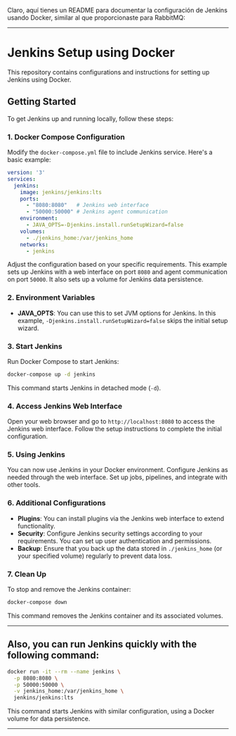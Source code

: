 Claro, aquí tienes un README para documentar la configuración de Jenkins usando Docker, similar al que proporcionaste para RabbitMQ:

---

# Jenkins Setup using Docker

This repository contains configurations and instructions for setting up Jenkins using Docker.

## Getting Started

To get Jenkins up and running locally, follow these steps:

### 1. Docker Compose Configuration

Modify the `docker-compose.yml` file to include Jenkins service. Here's a basic example:

```yaml
version: '3'
services:
  jenkins:
    image: jenkins/jenkins:lts
    ports:
      - "8080:8080"   # Jenkins web interface
      - "50000:50000" # Jenkins agent communication
    environment:
      - JAVA_OPTS=-Djenkins.install.runSetupWizard=false
    volumes:
      - ./jenkins_home:/var/jenkins_home
    networks:
      - jenkins

```

Adjust the configuration based on your specific requirements. This example sets up Jenkins with a web interface on port `8080` and agent communication on port `50000`. It also sets up a volume for Jenkins data persistence.

### 2. Environment Variables

- **JAVA_OPTS**: You can use this to set JVM options for Jenkins. In this example, `-Djenkins.install.runSetupWizard=false` skips the initial setup wizard.

### 3. Start Jenkins

Run Docker Compose to start Jenkins:

```bash
docker-compose up -d jenkins
```

This command starts Jenkins in detached mode (`-d`).

### 4. Access Jenkins Web Interface

Open your web browser and go to `http://localhost:8080` to access the Jenkins web interface. Follow the setup instructions to complete the initial configuration.

### 5. Using Jenkins

You can now use Jenkins in your Docker environment. Configure Jenkins as needed through the web interface. Set up jobs, pipelines, and integrate with other tools.

### 6. Additional Configurations

- **Plugins**: You can install plugins via the Jenkins web interface to extend functionality.
- **Security**: Configure Jenkins security settings according to your requirements. You can set up user authentication and permissions.
- **Backup**: Ensure that you back up the data stored in `./jenkins_home` (or your specified volume) regularly to prevent data loss.

### 7. Clean Up

To stop and remove the Jenkins container:

```bash
docker-compose down
```

This command removes the Jenkins container and its associated volumes.

---

## Also, you can run Jenkins quickly with the following command:

```bash
docker run -it --rm --name jenkins \
  -p 8080:8080 \
  -p 50000:50000 \
  -v jenkins_home:/var/jenkins_home \
  jenkins/jenkins:lts
```

This command starts Jenkins with similar configuration, using a Docker volume for data persistence.

---
